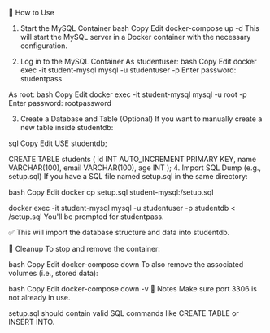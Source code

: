 🚀 How to Use
1. Start the MySQL Container
bash
Copy
Edit
docker-compose up -d
This will start the MySQL server in a Docker container with the necessary configuration.

2. Log in to the MySQL Container
As studentuser:
bash
Copy
Edit
docker exec -it student-mysql mysql -u studentuser -p
Enter password: studentpass

As root:
bash
Copy
Edit
docker exec -it student-mysql mysql -u root -p
Enter password: rootpassword

3. Create a Database and Table (Optional)
If you want to manually create a new table inside studentdb:

sql
Copy
Edit
USE studentdb;

CREATE TABLE students (
  id INT AUTO_INCREMENT PRIMARY KEY,
  name VARCHAR(100),
  email VARCHAR(100),
  age INT
);
4. Import SQL Dump (e.g., setup.sql)
If you have a SQL file named setup.sql in the same directory:

bash
Copy
Edit
docker cp setup.sql student-mysql:/setup.sql

docker exec -it student-mysql mysql -u studentuser -p studentdb < /setup.sql
You'll be prompted for studentpass.

✅ This will import the database structure and data into studentdb.

🧼 Cleanup
To stop and remove the container:

bash
Copy
Edit
docker-compose down
To also remove the associated volumes (i.e., stored data):

bash
Copy
Edit
docker-compose down -v
📂 Notes
Make sure port 3306 is not already in use.

setup.sql should contain valid SQL commands like CREATE TABLE or INSERT INTO.

